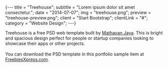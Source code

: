{---
  title = "Treehouse";
  subtitle = "Lorem ipsum dolor sit amet consectetur.";
  date = "2014-07-07";
  img = "treehouse.png";
  preview = "treehouse-preview.png";
  client = "Start Bootstrap";
  clientLink = "#";
  category = "Website Design";
---}

Treehouse is a free PSD web template built by [Mathavan Jaya](//www.behance.net/MathavanJaya). This is bright and spacious design perfect for people or startup companies looking to showcase their apps or other projects. <br><br>You can download the PSD template in this portfolio sample item at [FreebiesXpress.com](freebiesxpress.com/gallery/treehouse-free-psd-web-template/).
